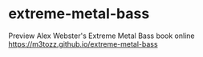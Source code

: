 # extreme-metal-bass
Preview Alex Webster's Extreme Metal Bass book online
<a href="https://m3tozz.github.io/extreme-metal-bass/">https://m3tozz.github.io/extreme-metal-bass</a>
